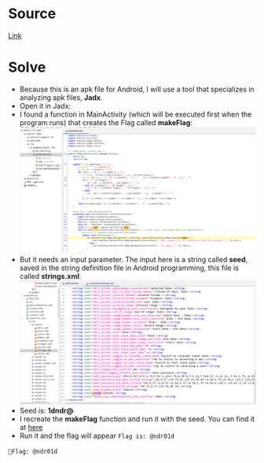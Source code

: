 # Source

[Link](./basic_rev.apk)

# Solve

- Because this is an apk file for Android, I will use a tool that specializes in analyzing apk files, __Jadx__.
- Open it in Jadx:
- I found a function in MainActivity (which will be executed first when the program runs) that creates the Flag called __makeFlag__:
![Alt text](image.png)
- But it needs an input parameter. The input here is a string called __seed__, saved in the string definition file in Android programming, this file is called __strings.xml__.
![Alt text](image-1.png)
- Seed is: __1dndr@__
- I recreate the __makeFlag__ function and run it with the seed. You can find it at [here](./MakeFlag.java)
- Run it and the flag will appear
`Flag is: @ndr01d`

`🚩Flag: @ndr01d`